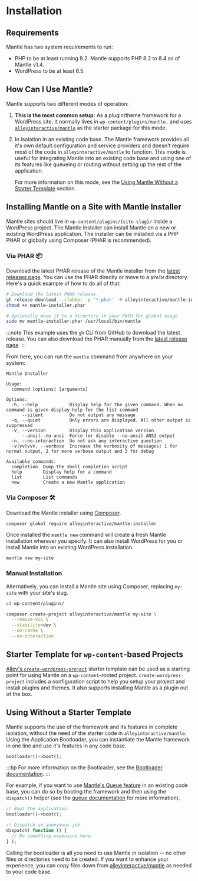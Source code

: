 # Installation

## Requirements

Mantle has two system requirements to run:

* PHP to be at least running 8.2. Mantle supports PHP 8.2 to 8.4 as of Mantle v1.4.
* WordPress to be at least 6.5.

## How Can I Use Mantle?

Mantle supports two different modes of operation:

1. **This is the most common setup:** As a plugin/theme framework for a
   WordPress site. It normally lives in `wp-content/plugins/mantle.` and uses
    [`alleyinteractive/mantle`](https://github.com/alleyinteractive/mantle) as
    the starter package for this mode.
2. In isolation in an existing code base. The Mantle framework provides all it's
   own default configuration and service providers and doesn't require most of
   the code in `alleyinteractive/mantle` to function. This mode is useful for
    integrating Mantle into an existing code base and using one of its features
    like queueing or routing without setting up the rest of the application.

    For more information on this mode, see the [Using Mantle Without a Starter
    Template](#using-without-a-starter-template) section.

## Installing Mantle on a Site with Mantle Installer

Mantle sites should live in `wp-content/plugins/{site-slug}/` inside a WordPress
project. The Mantle Installer can install Mantle on a new or existing WordPress
application. The installer can be installed via a PHP PHAR or globally using
Composer (PHAR is recommended).

### Via PHAR 📦

Download the latest PHAR release of the Mantle installer from the [latest
releases
page](https://github.com/alleyinteractive/mantle-installer/releases/latest). You
can use the PHAR directly or move to a `$PATH` directory. Here's a quick example
of how to do all of that:

```bash
# Download the latest PHAR release.
gh release download --clobber -p '*.phar' -R alleyinteractive/mantle-installer
chmod +x mantle-installer.phar

# Optionally move it to a directory in your PATH for global usage.
sudo mv mantle-installer.phar /usr/local/bin/mantle
```

:::note
This example uses the `gh` CLI from GitHub to download the latest release. You
can also download the PHAR manually from the [latest release
page](https://github.com/alleyinteractive/mantle-installer/releases/latest).
:::

From here, you can run the `mantle` command from anywhere on your system:

```
Mantle Installer

Usage:
  command [options] [arguments]

Options:
  -h, --help            Display help for the given command. When no command is given display help for the list command
      --silent          Do not output any message
  -q, --quiet           Only errors are displayed. All other output is suppressed
  -V, --version         Display this application version
      --ansi|--no-ansi  Force (or disable --no-ansi) ANSI output
  -n, --no-interaction  Do not ask any interactive question
  -v|vv|vvv, --verbose  Increase the verbosity of messages: 1 for normal output, 2 for more verbose output and 3 for debug

Available commands:
  completion  Dump the shell completion script
  help        Display help for a command
  list        List commands
  new         Create a new Mantle application
```

### Via Composer 🛠 ️

Download the Mantle installer using [Composer](https://getcomposer.org/).

```bash
composer global require alleyinteractive/mantle-installer
```

Once installed the `mantle new` command will create a fresh Mantle installation
wherever you specify. It can also install WordPress for you or install Mantle
into an existing WordPress installation.

```bash
mantle new my-site
```

<!-- :::info Looking to contribute to Mantle?

You can install Mantle and the Mantle Framework linked to each other for easy
local development. Both will be cloned as Git repositories. Mantle Framework
will be locally checked out to `plugins/mantle-framework`.

```bash
mantle new my-site --setup-dev
```

::: -->

### Manual Installation

Alternatively, you can install a Mantle site using Composer, replacing `my-site`
with your site's slug.

```bash
cd wp-content/plugins/

composer create-project alleyinteractive/mantle my-site \
  --remove-vcs \
  --stability=dev \
  --no-cache \
  --no-interaction
```

## Starter Template for `wp-content`-based Projects

[Alley's
`create-wordpress-project`](https://github.com/alleyinteractive/create-wordpress-project)
starter template can be used as a starting point for using Mantle on a
`wp-content`-rooted project. `create-wordpress-project` includes a configuration
script to help you setup your project and install plugins and themes. It also
supports installing Mantle as a plugin out of the box.

## Using Without a Starter Template

Mantle supports the use of the framework and its features in complete isolation,
without the need of the starter code in `alleyinteractive/mantle`. Using the
Application Bootloader, you can instantiate the Mantle
framework in one line and use it's features in any code base.

```php
bootloader()->boot();
```

:::tip
For more information on the Bootloader, see the [Bootloader documentation](/docs/architecture/bootloader).
:::

For example, if you want to use [Mantle's Queue feature](../features/queue.md)
in an existing code base, you can do so by booting the framework and then using
the `dispatch()` helper (see the [queue documentation](/docs/features/queue) for
more information).

```php
// Boot the application.
bootloader()->boot();

// Dispatch an anonymous job.
dispatch( function () {
  // Do something expensive here.
} );
```

Calling the bootloader is all you need to use Mantle in isolation -- no other
files or directories need to be created. If you want to enhance your experience,
you can copy files down from
[alleyinteractive/mantle](https://github.com/alleyinteractive/mantle) as needed
to your code base.